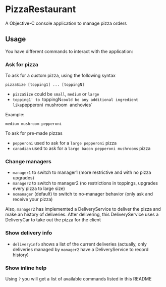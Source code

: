 # PizzaRestaurant

A Objective-C console application to manage pizza orders


## Usage

You have different commands to interact with the application:

### Ask for pizza

To ask for a custom pizza, using the following syntax

`pizzaSize [topping1] ... [toppingN]`

* `pizzaSize` could be `small`, `medium` or `large`
* `topping1' to `toppingN` could be any additional ingredient like `pepperoni` `mushroom` `anchovies`

Example:

`medium mushroom pepperoni` 



To ask for pre-made pizzas

* `pepperoni` used to ask for a `large pepperoni` pizza
* `canadian` used to ask for a `large bacon pepperoni mushrooms` pizza

### Change managers

* `manager1` to switch to manager1 (more restrictive and with no pizza upgrades)
* `manager2` to switch to manager2 (no restrictions in toppings, upgrades every pizza to large size)
* `nomanager` (default) to switch to no-manager behavior (only ask and receive your pizza)

Also, `manager2` has implememted a DeliveryService to deliver the pizza and make an history of deliveries.
After delivering, this DeliveryService uses a DeliveryCar to take out the pizza for the client

### Show delivery info

* `deliveryinfo` shows a list of the current deliveries 
(actually, only deliveries managed by `manager2` have a DeliveryService to record history)

### Show inline help

Using `?` you will get a list of available commands listed in this README

